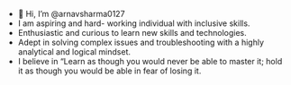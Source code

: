 - 👋 Hi, I’m @arnavsharma0127
-  I am aspiring and hard- working individual with inclusive skills.
-  Enthusiastic and curious to learn new skills and technologies. 
-  Adept in solving complex issues and troubleshooting with a highly analytical and logical mindset.
-  I believe in “Learn as though you would never be able to master it; hold it as though you would be able in fear of losing it.

<!---
arnavsharma0127/arnavsharma0127 is a ✨ special ✨ repository because its `README.md` (this file) appears on your GitHub profile.
You can click the Preview link to take a look at your changes.
--->
